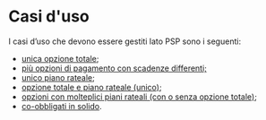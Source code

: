 # Casi d'uso

I casi d’uso che devono essere gestiti lato PSP sono i seguenti: &#x20;

* [unica opzione totale](unica-opzione-totale.md);&#x20;
* [più opzioni di pagamento con scadenze differenti;](piu-opzioni-di-pagamento-con-scadenze-differenti.md)&#x20;
* [unico piano rateale](unico-piano-rateale.md);
* [opzione totale e piano rateale (unico)](opzione-totale-e-piano-rateale-unico.md);
* [opzioni con molteplici piani rateali (con o senza opzione totale)](opzioni-con-molteplici-piani-rateali-con-o-senza-opzione-totale.md);&#x20;
* [co-obbligati in solido](co-obbligati-in-solido.md).
